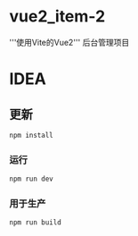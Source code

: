 # vue2_item-2

'''使用Vite的Vue2'''  后台管理项目

# IDEA

## 更新

```sh
npm install
```

### 运行
```sh
npm run dev
```

### 用于生产

```sh
npm run build
```

